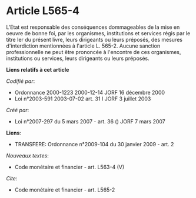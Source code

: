 # Article L565-4

L'Etat est responsable des conséquences dommageables de la mise en oeuvre de bonne foi, par les organismes, institutions et
services régis par le titre Ier du présent livre, leurs dirigeants ou leurs préposés, des mesures d'interdiction mentionnées
à l'article L. 565-2. Aucune sanction professionnelle ne peut être prononcée à l'encontre de ces organismes, institutions ou
services, leurs dirigeants ou leurs préposés.

**Liens relatifs à cet article**

_Codifié par_:

  - Ordonnance 2000-1223 2000-12-14 JORF 16 décembre 2000
  - Loi n°2003-591 2003-07-02 art. 31 I JORF 3 juillet 2003

_Créé par_:

  - Loi n°2007-297 du 5 mars 2007 - art. 36 () JORF 7 mars 2007

**Liens**:

  - TRANSFERE: Ordonnance n°2009-104 du 30 janvier 2009 - art. 2

_Nouveaux textes_:

  - Code monétaire et financier - art. L563-4 (V)

_Cite_:

  - Code monétaire et financier - art. L565-2
